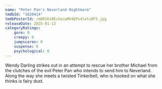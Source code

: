 ```yaml
---
name: "Peter Pan's Neverland Nightmare"
tmdbId: "1020414"
tmdbPosterId: /mOR1Ks0EcXocwMV4EPv4letz0F5.jpg
releaseDate: 2025-01-13
categoryRatings:
    gore: 0
    creepy: 0
    jumpscares: 0
    suspense: 0
    psychological: 0
---
```

Wendy Darling strikes out in an attempt to rescue her brother Michael from the clutches of the evil Peter Pan who intends to send him to Neverland. Along the way she meets a twisted Tinkerbell, who is hooked on what she thinks is fairy dust.
